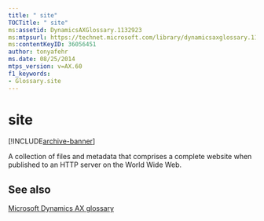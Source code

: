 ```yaml
---
title: " site"
TOCTitle: " site"
ms:assetid: DynamicsAXGlossary.1132923
ms:mtpsurl: https://technet.microsoft.com/library/dynamicsaxglossary.1132923(v=AX.60)
ms:contentKeyID: 36056451
author: tonyafehr
ms.date: 08/25/2014
mtps_version: v=AX.60
f1_keywords:
- Glossary.site
---
```


# site


[!INCLUDE[archive-banner](includes/archive-banner.md)]

A collection of files and metadata that comprises a complete website when published to an HTTP server on the World Wide Web.

## See also

[Microsoft Dynamics AX glossary](glossary/microsoft-dynamics-ax-glossary.md)

  


